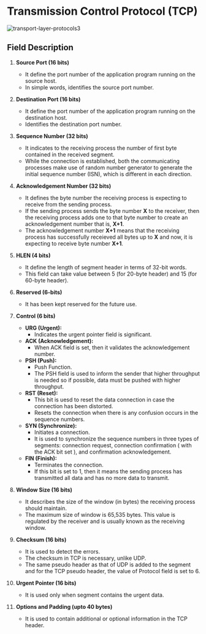# Transmission Control Protocol (TCP)

![transport-layer-protocols3](https://github.com/anubhav7747/Notes/assets/77168708/3780eb7a-f942-485f-9d87-2751e7b9632b)

## Field Description
1. **Source Port (16 bits)**
   - It define the port number of the application program running on the source host.
   - In simple words, identifies the source port number.

2. **Destination Port (16 bits)**
   - It define the port number of the application program running on the destination host.
   - Identifies the destination port number.

3. **Sequence Number (32 bits)**
   - It indicates to the receiving process the number of first byte contained in the received segment.
   - While the connection is established, both the communicating processes make use of random number generator to generate the initial sequence number (ISN), which is different in each direction.

4. **Acknowledgement Number (32 bits)**
   - It defines the byte number the receiving process is expecting to receive from the sending process.
   - If the sending process sends the byte number **X** to the receiver, then the receiving process adds one to that byte number to create an acknowledgement number that is, **X+1**.
   - The acknowledgement number **X+1** means that the receiving process has successfully receieved all bytes up to **X** and now, it is expecting to receive byte number **X+1**.

5. **HLEN (4 bits)**
   - It define the length of segment header in terms of 32-bit words.
   - This field can take value between 5 (for 20-byte header) and 15 (for 60-byte header).

6. **Reserved (6-bits)**
   - It has been kept reserved for the future use.

7. **Control (6 bits)**
   - **URG (Urgent):**
     - Indicates the urgent pointer field is significant.
   - **ACK (Acknowledgement):**
     - When ACK field is set, then it validates the acknowledgement number.
   - **PSH (Push):**
     - Push Function.
     - The PSH field is used to inform the sender that higher throughput is needed so if possible, data must be pushed with higher throughput.
   - **RST (Reset):**
     - This bit is uesd to reset the data connection in case the connection has been distorted.
     - Resets the connection when there is any confusion occurs in the sequence numbers.
   - **SYN (Synchronize):**
     - Initiates a connection.
     - It is used to synchronize the sequence numbers in three types of segments: connection request, connection confirmation ( with the ACK bit set ), and confirmation acknowledgement.
   - **FIN (Finish):**
     - Terminates the connection.
     - If this bit is set to 1, then it means the sending process has transmitted all data and has no more data to transmit.

8. **Window Size (16 bits)**
   - It describes the size of the window (in bytes) the receiving process should maintain.
   - The maximum size of window is 65,535 bytes. This value is regulated by the receiver and is usually known as the receiving window.

9. **Checksum (16 bits)**
    - It is used to detect the errors.
    - The checksum in TCP is necessary, unlike UDP.
    - The same pseudo header as that of UDP is added to the segment and for the TCP pseudo header, the value of Protocol field is set to 6.

10. **Urgent Pointer (16 bits)**
    - It is used only when segment contains the urgent data.

11. **Options and Padding (upto 40 bytes)**
    - It is used to contain additional or optional information in the TCP header.
